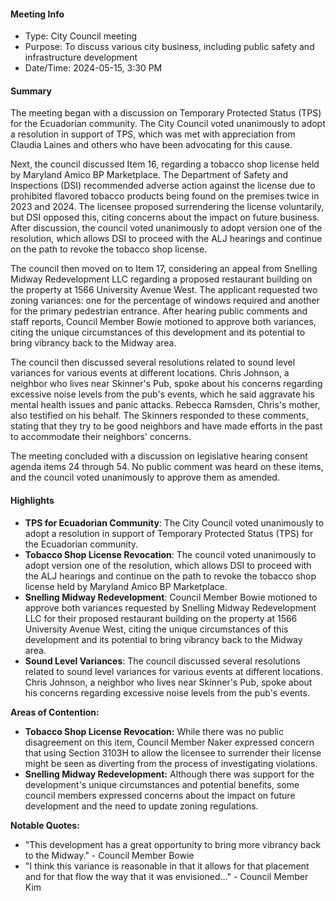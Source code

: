---
---

#### Meeting Info
- Type: City Council meeting
- Purpose: To discuss various city business, including public safety and infrastructure development
- Date/Time: 2024-05-15, 3:30 PM

#### Summary
The meeting began with a discussion on Temporary Protected Status (TPS) for the Ecuadorian community. The City Council voted unanimously to adopt a resolution in support of TPS, which was met with appreciation from Claudia Laines and others who have been advocating for this cause.

Next, the council discussed Item 16, regarding a tobacco shop license held by Maryland Amico BP Marketplace. The Department of Safety and Inspections (DSI) recommended adverse action against the license due to prohibited flavored tobacco products being found on the premises twice in 2023 and 2024. The licensee proposed surrendering the license voluntarily, but DSI opposed this, citing concerns about the impact on future business. After discussion, the council voted unanimously to adopt version one of the resolution, which allows DSI to proceed with the ALJ hearings and continue on the path to revoke the tobacco shop license.

The council then moved on to Item 17, considering an appeal from Snelling Midway Redevelopment LLC regarding a proposed restaurant building on the property at 1566 University Avenue West. The applicant requested two zoning variances: one for the percentage of windows required and another for the primary pedestrian entrance. After hearing public comments and staff reports, Council Member Bowie motioned to approve both variances, citing the unique circumstances of this development and its potential to bring vibrancy back to the Midway area.

The council then discussed several resolutions related to sound level variances for various events at different locations. Chris Johnson, a neighbor who lives near Skinner's Pub, spoke about his concerns regarding excessive noise levels from the pub's events, which he said aggravate his mental health issues and panic attacks. Rebecca Ramsden, Chris's mother, also testified on his behalf. The Skinners responded to these comments, stating that they try to be good neighbors and have made efforts in the past to accommodate their neighbors' concerns.

The meeting concluded with a discussion on legislative hearing consent agenda items 24 through 54. No public comment was heard on these items, and the council voted unanimously to approve them as amended.

#### Highlights

* **TPS for Ecuadorian Community**: The City Council voted unanimously to adopt a resolution in support of Temporary Protected Status (TPS) for the Ecuadorian community.
* **Tobacco Shop License Revocation**: The council voted unanimously to adopt version one of the resolution, which allows DSI to proceed with the ALJ hearings and continue on the path to revoke the tobacco shop license held by Maryland Amico BP Marketplace.
* **Snelling Midway Redevelopment**: Council Member Bowie motioned to approve both variances requested by Snelling Midway Redevelopment LLC for their proposed restaurant building on the property at 1566 University Avenue West, citing the unique circumstances of this development and its potential to bring vibrancy back to the Midway area.
* **Sound Level Variances**: The council discussed several resolutions related to sound level variances for various events at different locations. Chris Johnson, a neighbor who lives near Skinner's Pub, spoke about his concerns regarding excessive noise levels from the pub's events.

**Areas of Contention:**

* **Tobacco Shop License Revocation:** While there was no public disagreement on this item, Council Member Naker expressed concern that using Section 3103H to allow the licensee to surrender their license might be seen as diverting from the process of investigating violations.
* **Snelling Midway Redevelopment:** Although there was support for the development's unique circumstances and potential benefits, some council members expressed concerns about the impact on future development and the need to update zoning regulations.

**Notable Quotes:**

* "This development has a great opportunity to bring more vibrancy back to the Midway." - Council Member Bowie
* "I think this variance is reasonable in that it allows for that placement and for that flow the way that it was envisioned..." - Council Member Kim

